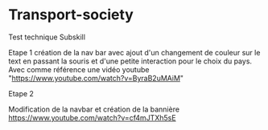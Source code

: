 # Transport-society

Test technique Subskill


Etape 1 création de la nav bar avec ajout d'un changement de couleur sur le text en passant la souris et d'une petite interaction pour le choix du pays. Avec comme référence une vidéo youtube "https://www.youtube.com/watch?v=ByraB2uMAiM"

Etape 2

Modification de la navbar et création de la bannière
https://www.youtube.com/watch?v=cf4mJTXh5sE

